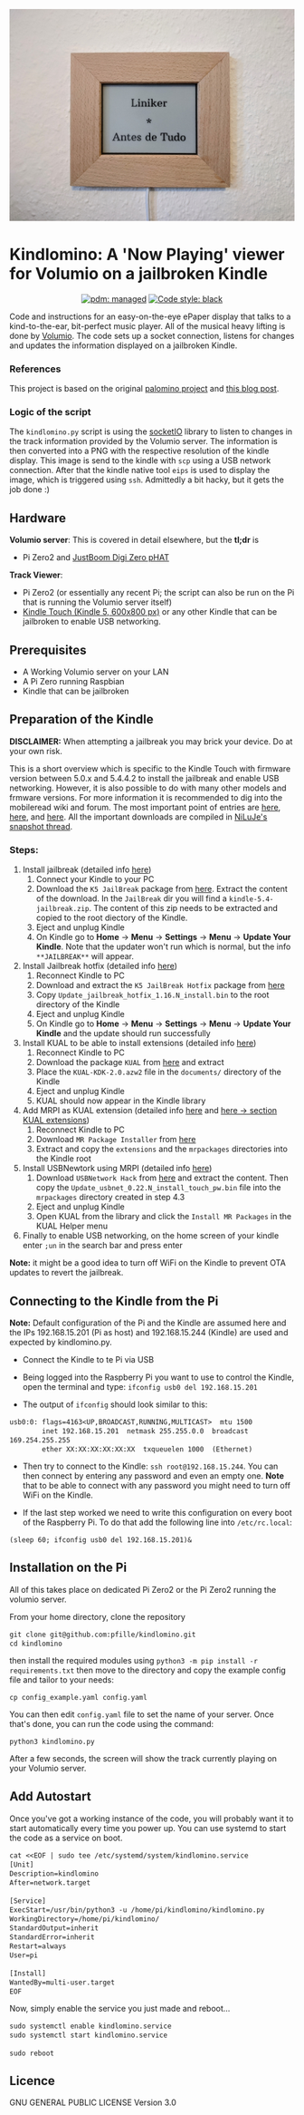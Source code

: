 ![Action Shot](/images/display.jpg)

# Kindlomino: A 'Now Playing' viewer for Volumio on a jailbroken Kindle

<p align="center">
<a href="https://pdm.fming.dev"><img alt="pdm: managed" src="https://img.shields.io/badge/pdm-managed-blueviolet"></a>
<a href="https://github.com/psf/black"><img alt="Code style: black" src="https://img.shields.io/badge/code%20style-black-000000.svg"></a>
</p>

Code and instructions for an easy-on-the-eye ePaper display that talks to a kind-to-the-ear, bit-perfect music player. All of the musical heavy lifting is done by [Volumio](https://volumio.com/en/get-started/). The code sets up a socket connection, listens for changes and updates the information displayed on a jailbroken Kindle.

### References
This project is based on the original [palomino project](https://github.com/veebch/palomino) and [this blog post](https://matthealy.com/kindle?utm_source=pocket_mylist).

### Logic of the script
The `kindlomino.py` script is using the [socketIO](https://python-socketio.readthedocs.io/en/latest/index.html) library to listen to changes in the track information provided by the Volumio server. The information is then converted into a PNG with the respective resolution of the kindle display. This image is send to the kindle with `scp` using a USB network connection. After that the kindle native tool `eips` is used to display the image, which is triggered using `ssh`. Admittedly a bit hacky, but it gets the job done :)


## Hardware
**Volumio server**:
This is covered in detail elsewhere, but the **tl;dr** is

- Pi Zero2 and [JustBoom Digi Zero pHAT ](https://shop.justboom.co/collections/raspberry-pi-audio-boards/products/justboom-digi-zero-phat)

**Track Viewer**:
- Pi Zero2 (or essentially any recent Pi; the script can also be run on the Pi that is running the Volumio server itself)
- [Kindle Touch (Kindle 5, 600x800 px)](https://wiki.mobileread.com/wiki/Kindle_Touch) or any other Kindle that can be jailbroken to enable USB networking.


## Prerequisites
- A Working Volumio server on your LAN
- A Pi Zero running Raspbian
- Kindle that can be jailbroken


## Preparation of the Kindle
**DISCLAIMER:** When attempting a jailbreak you may brick your device. Do at your own risk.

This is a short overview which is specific to the Kindle Touch with firmware version between 5.0.x and 5.4.4.2 to install the jailbreak and enable USB networking. However, it is also possible to do with many other models and frmware versions. For more information it is recommended to dig into the mobileread wiki and forum. The most important point of entries are [here](https://wiki.mobileread.com/wiki/Prefix_Index), [here](https://wiki.mobileread.com/wiki/K5_Index), and [here](https://wiki.mobileread.com/wiki/Kindle_Touch_Hacking?utm_source=pocket_mylist). All the important downloads are compiled in [NiLuJe's snapshot thread](https://www.mobileread.com/forums/showthread.php?t=225030).

### Steps:
1. Install jailbreak (detailed info [here](https://www.mobileread.com/forums/showthread.php?t=186645))
    1. Connect your Kindle to your PC
    1. Download the `K5 JailBreak` package from [here](https://www.mobileread.com/forums/showthread.php?t=225030). Extract the content of the download. In the `JailBreak` dir you will find a `kindle-5.4-jailbreak.zip`. The content of this zip needs to be extracted and copied to the root diectory of the Kindle.
    1. Eject and unplug Kindle
    1. On Kindle go to **Home** -> **Menu** -> **Settings** -> **Menu** -> **Update Your Kindle**. Note that the updater won't run which is normal, but the info `**JAILBREAK**` will appear.
1. Install Jailbreak hotfix (detailed info [here](https://www.mobileread.com/forums/showpost.php?p=3004892&postcount=1597))
    1. Reconnect Kindle to PC
    1. Download and extract the `K5 JailBreak Hotfix` package from [here](https://www.mobileread.com/forums/showthread.php?t=225030)
    1. Copy `Update_jailbreak_hotfix_1.16.N_install.bin` to the root directory of the Kindle
    1. Eject and unplug Kindle
    1. On Kindle go to **Home** -> **Menu** -> **Settings** -> **Menu** -> **Update Your Kindle** and the update should run successfully
1. Install KUAL to be able to install extensions (detailed info [here](https://www.mobileread.com/forums/showthread.php?t=203326))
    1. Reconnect Kindle to PC
    1. Download the package `KUAL` from [here](https://www.mobileread.com/forums/showthread.php?t=225030) and extract
    1. Place the `KUAL-KDK-2.0.azw2` file in the `documents/` directory of the Kindle
    1. Eject and unplug Kindle
    1. KUAL should now appear in the Kindle library
1. Add MRPI as KUAL extension (detailed info [here](https://www.mobileread.com/forums/showthread.php?t=251143) and [here -> section KUAL extensions](https://www.mobileread.com/forums/showthread.php?t=203326))
    1. Reconnect Kindle to PC
    1. Download `MR Package Installer` from [here](https://www.mobileread.com/forums/showthread.php?t=225030)
    1. Extract and copy the `extensions` and the `mrpackages` directories into the Kindle root
1. Install USBNewtork using MRPI (detailed info [here](https://www.mobileread.com/forums/showthread.php?t=251143))
    1. Download `USBNetwork Hack` from [here](https://www.mobileread.com/forums/showthread.php?t=225030) and extract the content. Then copy the `Update_usbnet_0.22.N_install_touch_pw.bin` file into the `mrpackages` directory created in step 4.3
    1. Eject and unplug Kindle
    1. Open KUAL from the library and click the `Install MR Packages` in the KUAL Helper menu
1. Finally to enable USB networking, on the home screen of your kindle enter `;un` in the search bar and press enter

**Note:** it might be a good idea to turn off WiFi on the Kindle to prevent OTA updates to revert the jailbreak.

## Connecting to the Kindle from the Pi
**Note:** Default configuration of the Pi and the Kindle are assumed here and the IPs 192.168.15.201 (Pi as host) and 192.168.15.244 (Kindle) are used and expected by kindlomino.py.

* Connect the Kindle to te Pi via USB

* Being logged into the Raspberry Pi you want to use to control the Kindle, open the terminal and type: `ifconfig usb0 del 192.168.15.201`

* The output of `ifconfig` should look similar to this:
```
usb0:0: flags=4163<UP,BROADCAST,RUNNING,MULTICAST>  mtu 1500
        inet 192.168.15.201  netmask 255.255.0.0  broadcast 169.254.255.255
        ether XX:XX:XX:XX:XX:XX  txqueuelen 1000  (Ethernet)
```

*  Then try to connect to the Kindle: `ssh root@192.168.15.244`. You can then connect by entering any password and even an empty one. **Note** that to be able to connect with any password you might need to turn off WiFi on the Kindle.

* If the last step worked we need to write this configuration on every boot of the Raspberry Pi. To do that add the following line into `/etc/rc.local`:
```
(sleep 60; ifconfig usb0 del 192.168.15.201)&
``` 


## Installation on the Pi

All of this takes place on dedicated Pi Zero2 or the Pi Zero2 running the volumio server. 

From your home directory, clone the repository 

```
git clone git@github.com:pfille/kindlomino.git
cd kindlomino
```

then install the required modules using `python3 -m pip install -r requirements.txt` then 
move to the directory and copy the example config file and tailor to your needs:
```
cp config_example.yaml config.yaml
```
You can then edit `config.yaml` file to set the name of your server.
Once that's done, you can run the code using the command:
```
python3 kindlomino.py
```
After a few seconds, the screen will show the track currently playing on your Volumio server.

## Add Autostart

Once you've got a working instance of the code, you will probably want it to start automatically every time you power up. You can use systemd to start the code as a service on boot.

```
cat <<EOF | sudo tee /etc/systemd/system/kindlomino.service
[Unit]
Description=kindlomino
After=network.target

[Service]
ExecStart=/usr/bin/python3 -u /home/pi/kindlomino/kindlomino.py
WorkingDirectory=/home/pi/kindlomino/
StandardOutput=inherit
StandardError=inherit
Restart=always
User=pi

[Install]
WantedBy=multi-user.target
EOF
```
Now, simply enable the service you just made and reboot...
```  
sudo systemctl enable kindlomino.service
sudo systemctl start kindlomino.service

sudo reboot
```
## Licence

GNU GENERAL PUBLIC LICENSE Version 3.0
 
